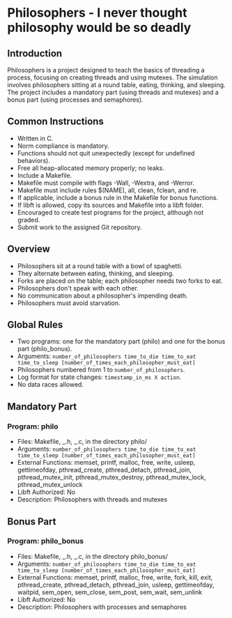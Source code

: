 # Philosophers - I never thought philosophy would be so deadly

## Introduction

Philosophers is a project designed to teach the basics of threading a process, focusing on creating threads and using mutexes. The simulation involves philosophers sitting at a round table, eating, thinking, and sleeping. The project includes a mandatory part (using threads and mutexes) and a bonus part (using processes and semaphores).

## Common Instructions

- Written in C.
- Norm compliance is mandatory.
- Functions should not quit unexpectedly (except for undefined behaviors).
- Free all heap-allocated memory properly; no leaks.
- Include a Makefile.
- Makefile must compile with flags -Wall, -Wextra, and -Werror.
- Makefile must include rules $(NAME), all, clean, fclean, and re.
- If applicable, include a bonus rule in the Makefile for bonus functions.
- If libft is allowed, copy its sources and Makefile into a libft folder.
- Encouraged to create test programs for the project, although not graded.
- Submit work to the assigned Git repository.

## Overview

- Philosophers sit at a round table with a bowl of spaghetti.
- They alternate between eating, thinking, and sleeping.
- Forks are placed on the table; each philosopher needs two forks to eat.
- Philosophers don't speak with each other.
- No communication about a philosopher's impending death.
- Philosophers must avoid starvation.

## Global Rules

- Two programs: one for the mandatory part (philo) and one for the bonus part (philo_bonus).
- Arguments: `number_of_philosophers time_to_die time_to_eat time_to_sleep [number_of_times_each_philosopher_must_eat]`
- Philosophers numbered from 1 to `number_of_philosophers`.
- Log format for state changes: `timestamp_in_ms X action`.
- No data races allowed.

## Mandatory Part

### Program: philo

- Files: Makefile, _.h, _.c, in the directory philo/
- Arguments: `number_of_philosophers time_to_die time_to_eat time_to_sleep [number_of_times_each_philosopher_must_eat]`
- External Functions: memset, printf, malloc, free, write, usleep, gettimeofday, pthread_create, pthread_detach, pthread_join, pthread_mutex_init, pthread_mutex_destroy, pthread_mutex_lock, pthread_mutex_unlock
- Libft Authorized: No
- Description: Philosophers with threads and mutexes

## Bonus Part

### Program: philo_bonus

- Files: Makefile, _.h, _.c, in the directory philo_bonus/
- Arguments: `number_of_philosophers time_to_die time_to_eat time_to_sleep [number_of_times_each_philosopher_must_eat]`
- External Functions: memset, printf, malloc, free, write, fork, kill, exit, pthread_create, pthread_detach, pthread_join, usleep, gettimeofday, waitpid, sem_open, sem_close, sem_post, sem_wait, sem_unlink
- Libft Authorized: No
- Description: Philosophers with processes and semaphores
